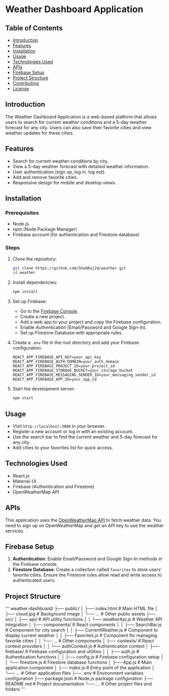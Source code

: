 # Weather Dashboard Application

## Table of Contents
- [Introduction](#introduction)
- [Features](#features)
- [Installation](#installation)
- [Usage](#usage)
- [Technologies Used](#technologies-used)
- [APIs](#apis)
- [Firebase Setup](#firebase-setup)
- [Project Structure](#project-structure)
- [Contributing](#contributing)
- [License](#license)

## Introduction
The Weather Dashboard Application is a web-based platform that allows users to search for current weather conditions and a 5-day weather forecast for any city. Users can also save their favorite cities and view weather updates for these cities.

## Features
- Search for current weather conditions by city.
- View a 5-day weather forecast with detailed weather information.
- User authentication (sign up, log in, log out).
- Add and remove favorite cities.
- Responsive design for mobile and desktop views.

## Installation

### Prerequisites
- Node.js
- npm (Node Package Manager)
- Firebase account (for authentication and Firestore database)

### Steps
1. Clone the repository:
    ```bash
    git clone https://github.com/ShobRaj24/weather.git
    cd weather
    ```

2. Install dependencies:
    ```bash
    npm install
    ```

3. Set up Firebase:
    - Go to the [Firebase Console](https://console.firebase.google.com/).
    - Create a new project.
    - Add a web app to your project and copy the Firebase configuration.
    - Enable Authentication (Email/Password and Google Sign-In).
    - Set up Firestore Database with appropriate rules.

4. Create a `.env` file in the root directory and add your Firebase configuration:
    ```
    REACT_APP_FIREBASE_API_KEY=your_api_key
    REACT_APP_FIREBASE_AUTH_DOMAIN=your_auth_domain
    REACT_APP_FIREBASE_PROJECT_ID=your_project_id
    REACT_APP_FIREBASE_STORAGE_BUCKET=your_storage_bucket
    REACT_APP_FIREBASE_MESSAGING_SENDER_ID=your_messaging_sender_id
    REACT_APP_FIREBASE_APP_ID=your_app_id
    ```

5. Start the development server:
    ```bash
    npm start
    ```

## Usage
- Visit `http://localhost:3000` in your browser.
- Register a new account or log in with an existing account.
- Use the search bar to find the current weather and 5-day forecast for any city.
- Add cities to your favorites list for quick access.

## Technologies Used
- React.js
- Material-UI
- Firebase (Authentication and Firestore)
- OpenWeatherMap API

## APIs
This application uses the [OpenWeatherMap API](https://openweathermap.org/api) to fetch weather data. You need to sign up on OpenWeatherMap and get an API key to use the weather services.

## Firebase Setup
1. **Authentication**: Enable Email/Password and Google Sign-In methods in the Firebase console.
2. **Firestore Database**: Create a collection called `favorites` to store users' favorite cities. Ensure the Firestore rules allow read and write access to authenticated users.

## Project Structure
\''' weather-dashboard/
├── public/
│   ├── index.html        # Main HTML file
│   ├── cloud.jpg         # Background image
│   └── ...               # Other public assets
├── src/
│   ├── api/              # API utility functions
│   │   └── weatherApi.js # Weather API integration
│   ├── components/       # React components
│   │   ├── SearchBar.js        # Component for city search
│   │   ├── CurrentWeather.js   # Component to display current weather
│   │   ├── Favorites.js        # Component for managing favorite cities
│   │   └── ...                 # Other components
│   ├── contexts/         # React context providers
│   │   └── authContext.js      # Authentication context
│   ├── firebase/         # Firebase configuration and utilities
│   │   ├── auth.js             # Authentication functions
│   │   ├── config.js           # Firebase configuration setup
│   │   └── firestore.js        # Firestore database functions
│   ├── App.js            # Main application component
│   ├── index.js          # Entry point of the application
│   └── ...               # Other application files
├── .env                  # Environment variables configuration
├── package.json          # Node.js package configuration
├── README.md             # Project documentation
└── ...                   # Other project files and folders
\'''
